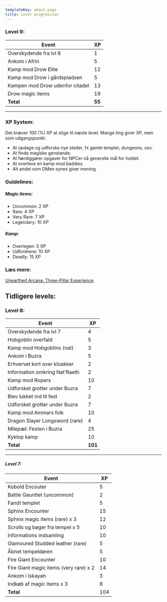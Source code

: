 ```yaml
---
templateKey: about-page
title: Level progression
---
```

### Level 9:

| Event                           | XP     |
| ------------------------------- | ------ |
| Overskydende fra lvl 8          | 1      |
| Ankom i Afrin                   | 5      |
| Kamp mod Drow Elite             | 12     |
| Kamp mod Drow i gårdspladsen    | 5      |
| Kampen mod Drow udenfor citadel | 13     |
| Drow magic items                | 19     |
| **Total**                       | **55** |

- - -

### XP System:

Det kræver 100 (%) XP at stige til næste level. Mange ting giver XP, men som udgangspunkt:

* At opdage og udforske nye steder, fx gamle templer, dungeons, osv.
* At finde magiske genstande.
* At færdiggører opgaver for NPCer nå generelle mål for holdet.
* At overleve en kamp mod baddies.
* Alt andet som DMen synes giver mening.

### Guidelines:

##### Magic items:

* Uncommon: 2 XP
* Rare: 4 XP
* Very Rare: 7 XP
* Legendary: 10 XP

##### Kamp:

* Overlegen: 5 XP
* Udfordrene: 10 XP
* Deadly: 15 XP

### Læs mere:

[Unearthed Arcana: Three-Pillar	
Experience](http://media.wizards.com/2017/dnd/downloads/UA-ThreePillarXP.pdf).

## Tidligere levels:

### Level 8:

| Event                          | XP      |
| ------------------------------ | ------- |
| Overskydende fra lvl 7         | 4       |
| Hobgoblin overfald             | 5       |
| Kamp mod Hobgoblins (nat)      | 3       |
| Ankom i Buzra                  | 5       |
| Erhvervet kort over kloakker   | 2       |
| Information omkring Nat'Raeth  | 2       |
| Kamp mod Ropers                | 10      |
| Udforsket grotter under Buzra  | 7       |
| Blev lukket ind til fest       | 2       |
| Udforsket grotter under Buzra  | 7       |
| Kamp mod Ammars folk           | 10      |
| Dragon Slayer Longsword (rare) | 4       |
| Milepæl: Festen i Buzra        | 25      |
| Kyklop kamp                    | 10      |
| **Total**                      | **101** |

- - -

##### Level 7:

| Event                                  | XP  |
| -------------------------------------- | --- |
| Kobold Encouter                        | 5   |
| Battle Gauntlet (uncommon)             | 2   |
| Fandt templet                          | 5   |
| Sphinx Encounter                       | 15  |
| Sphinx magic items (rare) x 3          | 12  |
| Scrolls og bøger fra tempel x 5        | 10  |
| Informations indsamling                | 10  |
| Glamoured Studded leather (rare)       | 5   |
| Åbnet tempeldøren                      | 5   |
| Fire Giant Encounter                   | 10  |
| Fire Giant magic items (very rare) x 2 | 14  |
| Ankom i Iskayah                        | 3   |
| Indkøb af magic items x 3              | 8   |
| **Total**                              | 104 |
